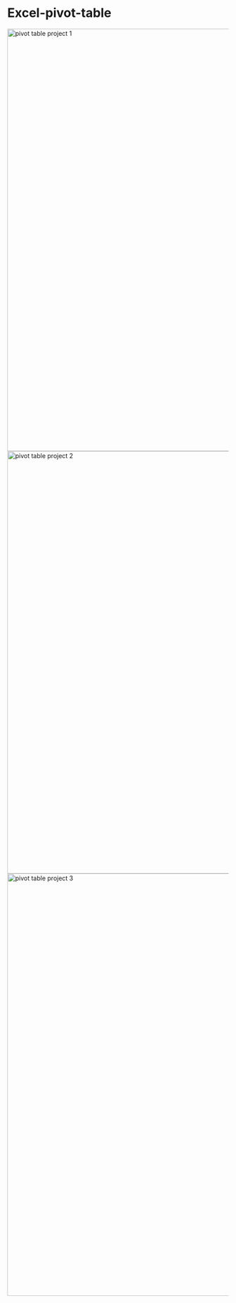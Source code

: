 # Excel-pivot-table

<img width="959" alt="pivot table project 1" src="https://github.com/user-attachments/assets/05ce3bd0-b8a6-4dda-b3b7-7ee1a636c2e5">

<img width="959" alt="pivot table project 2" src="https://github.com/user-attachments/assets/be1be66f-c7fc-4c93-beee-0316237b280c">

<img width="959" alt="pivot table project 3" src="https://github.com/user-attachments/assets/3ca9d88f-b36d-4479-bd27-e53e0a35c798">


